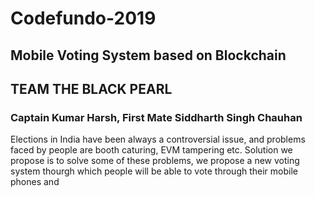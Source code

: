 # Codefundo-2019
## Mobile Voting System based on Blockchain
## TEAM                   THE BLACK PEARL 
###                       Captain Kumar Harsh, First Mate Siddharth Singh Chauhan

Elections in India have been always a controversial issue, and problems faced by people are booth caturing, EVM tampering etc.
Solution we propose is to solve some of these problems, we propose a new voting system thourgh which people will be able to vote through their mobile phones and 
